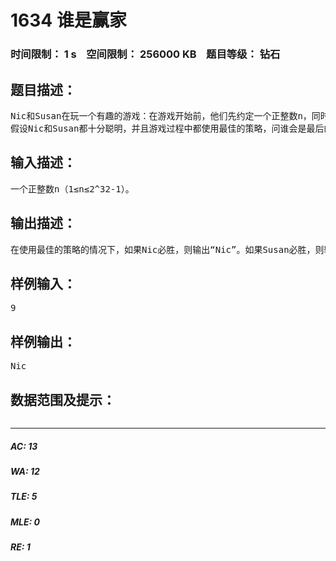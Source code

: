 # 1634 谁是赢家   
### 时间限制： 1 s&nbsp;&nbsp;&nbsp;&nbsp;空间限制： 256000 KB&nbsp;&nbsp;&nbsp;&nbsp;题目等级： 钻石  
## 题目描述：  

<pre>
Nic和Susan在玩一个有趣的游戏：在游戏开始前，他们先约定一个正整数n，同时令m=1。游戏过程中，每个人都可以将m的值扩大2到9中的任意倍数。第一个使得m≥n的人就是最后的赢家。
假设Nic和Susan都十分聪明，并且游戏过程中都使用最佳的策略，问谁会是最后的赢家（Nic总是第一个先玩）。
</pre>
  
  
## 输入描述：  

<pre>
一个正整数n（1≤n≤2^32-1）。
</pre>
  
  
## 输出描述：  

<pre>
在使用最佳的策略的情况下，如果Nic必胜，则输出“Nic”。如果Susan必胜，则输出“Susan”。否则输出“God”。
</pre>
  
  
## 样例输入：  

<pre>
9
</pre>
  
  
## 样例输出：  

<pre>
Nic
</pre>
  
  
## 数据范围及提示：  

<pre>
</pre>
  
  
***  

##### AC: 13  
##### WA: 12  
##### TLE: 5  
##### MLE: 0  
##### RE: 1  
